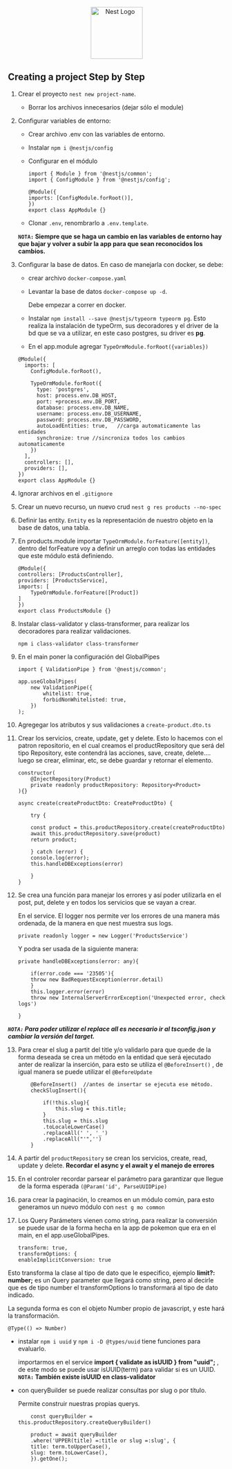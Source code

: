<p align="center">
  <a href="http://nestjs.com/" target="blank"><img src="https://nestjs.com/img/logo-small.svg" width="120" alt="Nest Logo" /></a>
</p>

## Creating a project Step by Step

1. Crear el proyecto `nest new project-name`.
    * Borrar los archivos innecesarios (dejar sólo el module)


2. Configurar variables de entorno:
    * Crear archivo .env con las variables de entorno.
    * Instalar `npm i @nestjs/config`
    * Configurar en el módulo 
        ```
        import { Module } from '@nestjs/common';
        import { ConfigModule } from '@nestjs/config';

        @Module({
        imports: [ConfigModule.forRoot()],
        })
        export class AppModule {}
        ```

    * Clonar `.env`, renombrarlo a `.env.template`.

    **`NOTA:` Siempre que se haga un cambio en las variables de entorno hay que bajar y volver a subir la app para que sean reconocidos los cambios.**

3. Configurar la base de datos. En caso de manejarla con docker, se debe:
    * crear archivo `docker-compose.yaml`
    * Levantar la base de datos `docker-compose up -d`. 
    
        Debe empezar a correr en docker.
    * Instalar `npm install --save @nestjs/typeorm typeorm pg`.
    Esto realiza la instalación de typeOrm, sus decoradores y el driver de la bd que se va a utilizar, en este caso postgres, su driver es **pg**. 
    * En el app.module agregar `TypeOrmModule.forRoot({variables})` 
    ```
    @Module({
      imports: [
        ConfigModule.forRoot(),

        TypeOrmModule.forRoot({
          type: 'postgres',
          host: process.env.DB_HOST,
          port: +process.env.DB_PORT,
          database: process.env.DB_NAME,
          username: process.env.DB_USERNAME,
          password: process.env.DB_PASSWORD,
          autoLoadEntities: true,   //carga automaticamente las entidades
          synchronize: true //sincroniza todos los cambios automaticamente
        })
      ],
      controllers: [],
      providers: [],
    })
    export class AppModule {}
    ```

4. Ignorar archivos en el `.gitignore`

5. Crear un nuevo recurso, un nuevo crud `nest g res products --no-spec`

6. Definir las entity. 
`Entity` es la representación de nuestro objeto en la base de datos, una tabla.

7. En products.module importar `TypeOrmModule.forFeature([entity])`, dentro del forFeature voy a definir un arreglo con todas las entidades que este módulo está definiendo.

    ```
    @Module({
    controllers: [ProductsController],
    providers: [ProductsService],
    imports: [
        TypeOrmModule.forFeature([Product])
    ]
    })
    export class ProductsModule {}
    ```

8. Instalar class-validator y class-transformer, para realizar los decoradores para realizar validaciones.

    ``` 
    npm i class-validator class-transformer
    ```
9. En el main poner la configuración del GlobalPipes

    ```
    import { ValidationPipe } from '@nestjs/common';

    app.useGlobalPipes( 
        new ValidationPipe({
            whitelist: true,
            forbidNonWhitelisted: true,
        })
    );
    ```

10. Agregegar los atributos y sus validaciones a `create-product.dto.ts`

11. Crear los servicios, create, update, get y delete.
Esto lo hacemos con el patron repositorio, en el cual creamos el productRepository que será del tipo Repository, este contendrá las acciones, save, create, delete....
luego se crear, eliminar, etc, se debe guardar y retornar el elemento.

    ```
    constructor(
        @InjectRepository(Product)
        private readonly productRepository: Repository<Product>
    ){}

    async create(createProductDto: CreateProductDto) {
        
        try {

        const product = this.productRepository.create(createProductDto)
        await this.productRepository.save(product)
        return product;

        } catch (error) {
        console.log(error);
        this.handleDBExceptions(error)
        
        }
    }
    ```


12. Se crea una función para manejar los errores y así poder utilizarla en el post, put, delete y en todos los servicios que se vayan a crear.

    En el service. El logger nos permite ver los errores de una manera más ordenada, de la manera en que nest muestra sus logs.


    ```
    private readonly logger = new Logger('ProductsService')
    ```

    Y podra ser usada de la siguiente manera: 

    ```
    private handleDBExceptions(error: any){

        if(error.code === '23505'){
        throw new BadRequestException(error.detail)
        }
        this.logger.error(error)
        throw new InternalServerErrorException('Unexpected error, check logs')
        
    }
    ```

***`NOTA:` Para poder utilizar el replace all es necesario ir al tsconfig.json y cambiar la versión del target.***

13. Para crear el slug a partit del title y/o validarlo para que quede de la forma deseada se crea un método en la entidad que será ejecutado anter de realizar la inserción, para esto se utiliza el `@BeforeInsert()` , de igual manera se puede utilizar el `@BeforeUpdate`
    ```
        @BeforeInsert()  //antes de insertar se ejecuta ese método.
        checkSlugInsert(){
            
            if(!this.slug){
                this.slug = this.title;
            }
            this.slug = this.slug
            .toLocaleLowerCase()
            .replaceAll(' ', '_')
            .replaceAll("'",'')
        }
    ```

14. A partir del `productRepository` se crean los servicios, create, read, update y delete.
**Recordar el async y el await y el manejo de errores**

15. En el controler recordar parsear el parámetro para garantizar que llegue de la forma esperada `(@Param('id', ParseUUIDPipe)`

16. para crear la paginación, lo creamos en un módulo común, para esto generamos un nuevo módulo con `nest g mo common`

17. Los Query Parámeters vienen como string, para realizar la conversión se puede usar de la forma hecha en la app de pokemon que era en el main, en el app.useGlobalPipes.

    ```
    transform: true,
    transformOptions: {
    enableImplicitConversion: true
    ```
Esto transforma la clase al tipo de dato que le especifico, ejemplo **limit?: number;** es un Query parameter que llegará como string, pero al decirle que es de tipo number el transformOptions lo transformará al tipo de dato indicado.

La segunda forma es con el objeto Number propio de javascript, y este hará la transformación.

```
@Type(() => Number)
```

* instalar `npm i uuid` y `npm i -D @types/uuid` tiene funciones para evaluarlo.

    importarmos en el service **import { validate as isUUID } from "uuid";** , de este modo se puede usar isUUID(term) para validar si es un UUID.
    **`NOTA:` También existe isUUID en class-validator** 

* con queryBuilder se puede realizar consultas por slug o por título.

    Permite construir nuestras propias querys.
    ```
        const queryBuilder = this.productRepository.createQueryBuilder()

        product = await queryBuilder
        .where('UPPER(title) =:title or slug =:slug', {
        title: term.toUpperCase(),
        slug: term.toLowerCase(),
        }).getOne();
    ```


